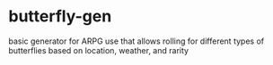 # butterfly-gen

basic generator for ARPG use
that allows rolling
for different types of butterflies
based on location, weather, and rarity
